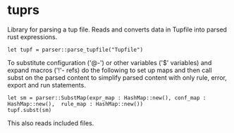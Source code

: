 # tuprs
Library for parsing a tup file. 
Reads and converts data in Tupfile into parsed rust expressions.
```
let tupf = parser::parse_tupfile("Tupfile")
```
To substitute configuration ('@-') or  other variables ('$' variables) and expand 
macros  ('!'- refs) do the following to set up maps and then call subst on the parsed content
to simplify parsed content with only rule, error, export and run statements.

```
let sm = parser::SubstMap(expr_map : HashMap::new(), conf_map : HashMap::new(),  rule_map : HashMap::new()) 
tupf.subst(sm)
```
This also reads included files.
